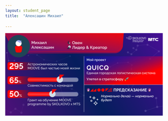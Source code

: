 ```yaml
---
layout: student_page
title:  "Алексашин Михаил"

---
```

<img class="img-fluid" src="/img/posts/Алексашин Михаил.png" alt="moove-1">
